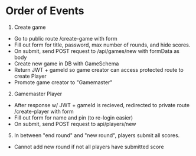 # Order of Events

1. Create game

- Go to public route /create-game with form
- Fill out form for title, password, max number of rounds, and hide scores.
- On submit, send POST request to /api/games/new with formData as body
- Create new game in DB with GameSchema
- Return JWT + gameId so game creator can access protected route to create Player
- Promote game creator to "Gamemaster"

2. Gamemaster Player

- After response w/ JWT + gameId is recieved, redirected to private route /create-player with form
- Fill out form for name and pin (to re-login easier)
- On submit, send POST request to api/players/new

5. In between "end round" and "new round", players submit all scores.

- Cannot add new round if not all players have submitted score
